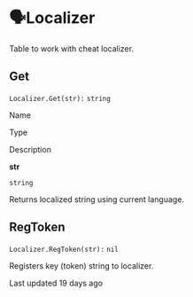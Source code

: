 # 🗣️Localizer

Table to work with cheat localizer\.

## [](#get)Get

`Localizer.Get(str):` `string`

Name

Type

Description

**str**

`string`

Returns localized string using current language\.

## [](#regtoken)RegToken

`Localizer.RegToken(str):` `nil`

Registers key \(token\) string to localizer\.

Last updated 19 days ago

